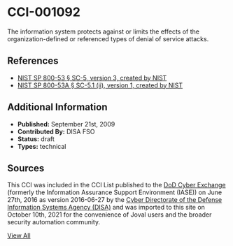 # CCI-001092

The information system protects against or limits the effects of the organization-defined or referenced types of denial of service attacks.

## References ##

* [NIST SP 800-53 § SC-5, version 3, created by NIST](http://csrc.nist.gov/publications/PubsSPs.html)
* [NIST SP 800-53A § SC-5.1 (ii), version 1, created by NIST](http://csrc.nist.gov/publications/PubsSPs.html)


## Additional Information ##

* **Published:** September 21st, 2009
* **Contributed By:** DISA FSO
* **Status:** draft
* **Types:** technical

## Sources ##

This CCI was included in the CCI List published to the [DoD Cyber Exchange](https://public.cyber.mil/stigs/cci/)
(formerly the Information Assurance Support Environment (IASE)) on June 27th, 2016 as version
2016-06-27 by the [Cyber Directorate of the Defense Information Systems Agency (DISA)](https://public.cyber.mil/about-cyber/)
and was imported to this site on October 10th, 2021 for the convenience of Joval users and the broader
security automation community.

[View All](../README.md)
